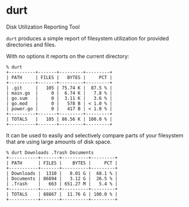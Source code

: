 # durt

Disk Utilization Reporting Tool

`durt` produces a simple report of filesystem utilization for provided
directories and files.

With no options it reports on the current directory:

```
% durt
+----------+-------+---------+---------+
| PATH     | FILES |   BYTES |     PCT |
+----------+-------+---------+---------+
| .git     |   105 | 75.74 K |  87.5 % |
| main.go  |     0 |  6.74 K |   7.8 % |
| go.sum   |     0 |  3.11 K |   3.6 % |
| go.mod   |     0 |   578 B | < 1.0 % |
| power.go |     0 |   417 B | < 1.0 % |
+----------+-------+---------+---------+
| TOTALS   |   105 | 86.56 K | 100.0 % |
+----------+-------+---------+---------+
```

It can be used to easily and selectively compare parts of your filesystem that
are using large amounts of disk space.

```
% durt Downloads .Trash Documents
+-----------+-------+----------+---------+
| PATH      | FILES |    BYTES |     PCT |
+-----------+-------+----------+---------+
| Downloads |  1310 |   8.01 G |  68.1 % |
| Documents | 86894 |   3.12 G |  26.5 % |
| .Trash    |   663 | 651.27 M |   5.4 % |
+-----------+-------+----------+---------+
| TOTALS    | 88867 |  11.76 G | 100.0 % |
+-----------+-------+----------+---------+
```
